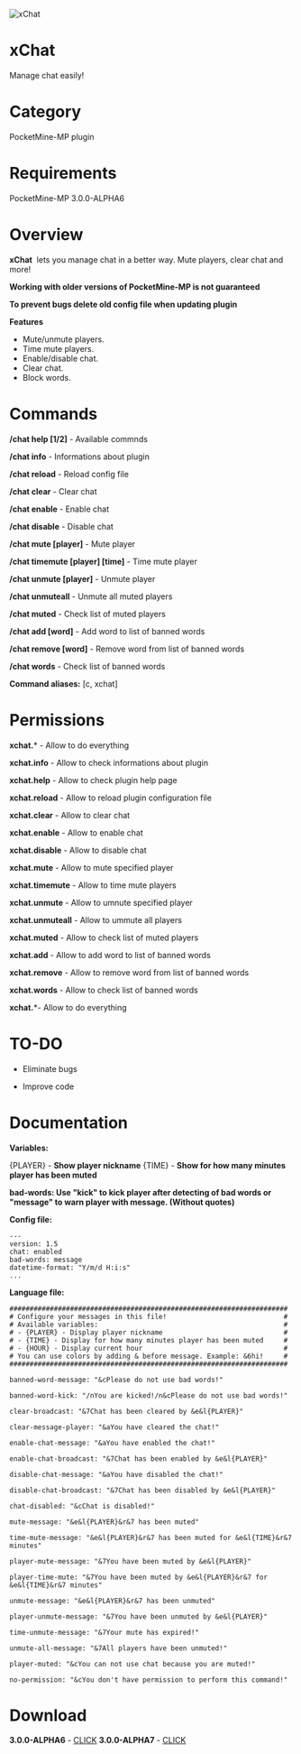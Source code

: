 ![xChat](http://i.imgur.com/oeWKfn3.jpg "xChat")

# xChat
Manage chat easily!

# Category
PocketMine-MP plugin

# Requirements
PocketMine-MP 3.0.0-ALPHA6

# Overview
**xChat**  lets you manage chat in a better way. Mute players, clear chat and more!

**Working with older versions of PocketMine-MP is not guaranteed**

**To prevent bugs delete old config file when updating plugin**

**Features**
- Mute/unmute players.
- Time mute players.
- Enable/disable chat.
- Clear chat.
- Block words.

# Commands
**/chat help [1/2]** - Available commnds

**/chat info** - Informations about plugin

**/chat reload** - Reload config file

**/chat clear** - Clear chat

**/chat enable** - Enable chat

**/chat disable** - Disable chat

**/chat mute [player]** - Mute player

**/chat timemute [player] [time]** - Time mute player

**/chat unmute [player]** - Unmute player

**/chat unmuteall** - Unmute all muted players

**/chat muted** - Check list of muted players

**/chat add [word]** - Add word to list of banned words

**/chat remove [word]** - Remove word from list of banned words

**/chat words** - Check list of banned words

**Command aliases:** [c, xchat]

# Permissions
**xchat.*** - Allow to do everything

**xchat.info** - Allow to check informations about plugin

**xchat.help** - Allow to check plugin help page

**xchat.reload** - Allow to reload plugin configuration file

**xchat.clear** - Allow to clear chat

**xchat.enable** - Allow to enable chat

**xchat.disable** - Allow to disable chat

**xchat.mute** - Allow to mute specified player

**xchat.timemute** - Allow to time mute players

**xchat.unmute** - Allow to umnute specified player

**xchat.unmuteall** - Allow to ummute all players

**xchat.muted** - Allow to check list of muted players

**xchat.add** - Allow to add word to list of banned words

**xchat.remove** - Allow to remove word from list of banned words

**xchat.words** - Allow to check list of banned words

**xchat.***- Allow to do everything

# TO-DO
- Eliminate bugs

- Improve code

# Documentation
**Variables:**

{PLAYER} - **Show player nickname**
{TIME} - **Show for how many minutes player has been muted**

**bad-words: Use "kick" to kick player after detecting of bad words or "message" to warn player with message. (Without quotes)**

**Config file:**
```
---
version: 1.5
chat: enabled
bad-words: message
datetime-format: "Y/m/d H:i:s"
...
```

**Language file:**
```
#####################################################################
# Configure your messages in this file!                             #
# Available variables:                                              #
# - {PLAYER} - Display player nickname                              #
# - {TIME} - Display for how many minutes player has been muted     #
# - {HOUR} - Display current hour                                   #
# You can use colors by adding & before message. Example: &6hi!     #
#####################################################################

banned-word-message: "&cPlease do not use bad words!"

banned-word-kick: "/nYou are kicked!/n&cPlease do not use bad words!"

clear-broadcast: "&7Chat has been cleared by &e&l{PLAYER}"

clear-message-player: "&aYou have cleared the chat!"

enable-chat-message: "&aYou have enabled the chat!"

enable-chat-broadcast: "&7Chat has been enabled by &e&l{PLAYER}"

disable-chat-message: "&aYou have disabled the chat!"

disable-chat-broadcast: "&7Chat has been disabled by &e&l{PLAYER}"

chat-disabled: "&cChat is disabled!"

mute-message: "&e&l{PLAYER}&r&7 has been muted"

time-mute-message: "&e&l{PLAYER}&r&7 has been muted for &e&l{TIME}&r&7 minutes"

player-mute-message: "&7You have been muted by &e&l{PLAYER}"

player-time-mute: "&7You have been muted by &e&l{PLAYER}&r&7 for &e&l{TIME}&r&7 minutes"

unmute-message: "&e&l{PLAYER}&r&7 has been unmuted"

player-unmute-message: "&7You have been unmuted by &e&l{PLAYER}"

time-unmute-message: "&7Your mute has expired!"

unmute-all-message: "&7All players have been unmuted!"

player-muted: "&cYou can not use chat because you are muted!"

no-permission: "&cYou don't have permission to perform this command!"
```

# Download
**3.0.0-ALPHA6** - [CLICK](https://github.com/Rysieku/xChat/releases/tag/1.5alpha6)
**3.0.0-ALPHA7** - [CLICK](https://github.com/Rysieku/xChat/releases/tag/1.5alpha7)
